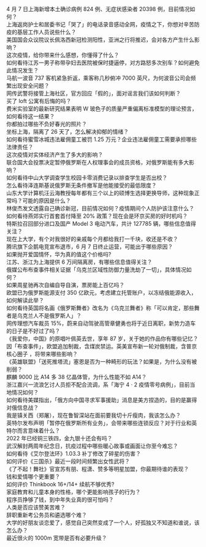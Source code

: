 4 月 7 日上海新增本土确诊病例 824 例、无症状感染者 20398 例，目前情况如何？  
上海返岗护士和居委书记「哭了」的电话录音感动全网，疫情之下，你想对辛苦防疫的基层工作人员说些什么？  
美国国会众议院议长佩洛西新冠检测阳性，亚洲之行将推迟，会对各方产生什么影响？  
这次疫情，给你带来什么感想，你懂得了什么？  
如何看待江苏一男子称带孕妇去医院被保时捷逼停，对方路怒多次别车？如何避免此情况发生？  
马航一波音 737 客机紧急折返，乘客称几秒俯冲 7000 英尺，为何波音公司会频繁出现安全问题？  
网传武警将接管上海社区，官方回应「假的」，面对谣言我们该如何判断？  
买了 loft 公寓有后悔的吗？  
费米实验室的最新研究结果表明 W 玻色子的质量严重偏离标准模型的理论预言，如何看待这一结果？  
你都拍过哪些不负好春光的照片？  
坐标上海，隔离了 26 天了，怎么解决抑郁的情绪？  
如何看待蜜雪冰城违法雇佣童工被罚 1.25 万元？企业违法雇佣童工需要承担哪些法律责任？  
这次疫情对实体经济产生了多大的影响？  
联合国大会投票决定暂停俄罗斯在人权理事会的成员资格，对俄罗斯能有多大影响？  
如何看待中山大学调查学生校园卡零消费记录以排查学生是否出校？  
怎么看待泽连斯基说俄罗斯无条件撤军是他能接受的最低限度？  
山东大学计算机汪云海教授每年都有三个以上的硕博生选择更换导师，这种现象正常吗？可能的原因是什么？  
林俊杰发文透露自己确诊新冠，目前情况如何？疫情期间个人防护该注意什么？  
如何看待燕郊实行首套首付降至 20% 政策？现在会是环京买房的好时机吗？  
特斯拉召回部分进口及国产 Model 3 电动汽车，共计 127785 辆，哪些信息值得关注？  
现在上大学，有个对我很好的亲戚每个月都给我打一千块，收还是不收？  
腾讯旗下企鹅电竞宣布退市，6 月 7 日终止运营，可能出于哪些原因？  
如果抛开爱国情怀，华为真的值这个价格吗?  
江苏、浙江为上海提供 6 万间隔离房，有哪些信息值得关注？  
俄媒公布布查事件相关证据「乌克兰区域性防御力量洗劫了一切」，具体情况如何？  
如果周星驰再次自编自导自演，票房能上百亿吗？  
欧盟已为俄罗斯能源支付 350 亿欧元，考虑建立托管账户，以冻结俄能源收入，如何解读此举？  
如何看待英国将名画《俄罗斯舞者》改名为《乌克兰舞者》称「可以肯定，那些舞者是乌克兰人不是俄罗斯人」？  
网传理想汽车裁员 15%，蔚来自动驾驶高管章健勇也将于近日离职，新势力造车的日子是不好过了吗？  
《我爱你，中国》的原唱叶佩英去世，享年 87 岁，关于她的作品你有哪些记忆？  
因「布查事件」，欧盟追加制裁，含煤炭禁运。英美宣布新一轮对俄制裁，含普京核心圈子 ，将带来哪些影响？  
《英雄联盟》「送死推塔流」塞恩是否为一种畸形的玩法？如果是，为什么没有被削弱？  
麒麟 9000 比 A14 多 38 亿晶体管，为什么性能不如 A14？  
浙江嘉兴一流浪乞讨人员拒不配合流调，系「海宁 4 · 2 疫情零号病例」，目前当地情况如何？  
如何看待美媒指出，「俄方向中国寻求军事援助」消息是美方捏造的，目的是赢得对俄信息战？  
我是镇关西（郑屠），现在鲁智深站在面前要我切十斤瘦肉，我该怎么办？  
英特尔发布声明「暂停在俄罗斯所有业务」，会带来哪些连锁反应？对于行业和英特尔而言意味着什么？  
2022 年已经铜三铁四，金九银十还会有吗？  
武汉解封两周年纪念日，抗疫过程中哪些暖心故事或画面让你至今难忘？  
如何看待《艾尔登法环》1.03.3 补丁修改了碎星的伤害？  
如何评价《三国杀》最近一段时间频繁出女性武将？  
《了不起！舞社》官宣苏有朋、程潇、赞多等明星加盟，你最期待谁的表现？  
钱和爱情哪个更重要？  
如何评价 Thinkbook 16+/14+ 续航不够优秀?  
家庭教育和儿童本身的性格，哪个更能影响孩子的行为？  
程序员挣够了钱，到中年失业真的很可怕吗？  
人类是否应该赞美苦难？  
辞职重新考公务员和遴选哪个难？  
大学的好朋友谈恋爱了，感觉自己突然变成了一个人，好孤独又不知道和谁说，该怎么办？  
最近很火的 1000m 宽带是否有必要升级？  
